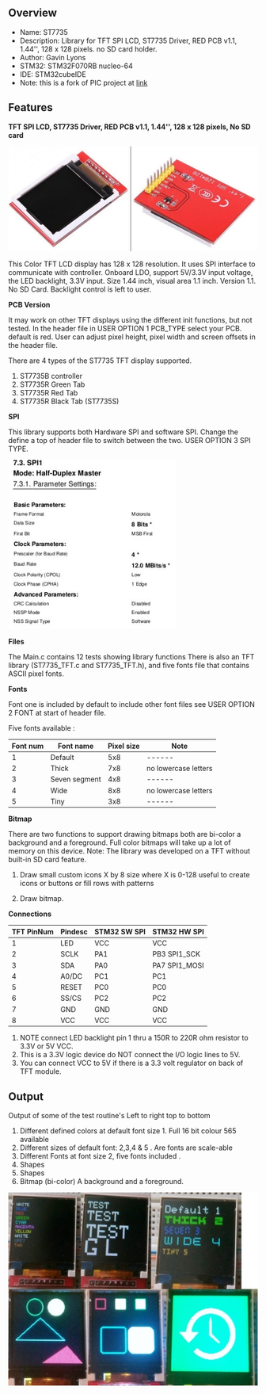 Overview
--------------------------------------------
* Name: ST7735
* Description: 
Library for TFT SPI LCD, ST7735 Driver, RED PCB v1.1, 1.44'', 128 x 128 pixels. no SD card holder.
* Author: Gavin Lyons
* STM32: STM32F070RB nucleo-64 
* IDE:  STM32cubeIDE
* Note: this is a fork of PIC project at [link](https://github.com/gavinlyonsrepo/pic_16F18346_projects)

Features
----------------------

**TFT SPI LCD, ST7735 Driver, RED PCB v1.1, 1.44'', 128 x 128 pixels, No SD card**

![ ig ](https://github.com/gavinlyonsrepo/pic_16F18346_projects/blob/master/images/st7735/pcb.jpg)
 
This Color TFT LCD display has 128 x 128 resolution.
It uses SPI interface to communicate with controller. Onboard LDO, support 5V/3.3V input voltage, 
the LED backlight, 3.3V input. Size 1.44 inch, visual area 1.1 inch. Version 1.1. No SD Card. 
Backlight control is left to user.

**PCB Version**

It may  work on other TFT displays using the different init functions, but not tested.
In the header file in USER OPTION 1 PCB_TYPE select your PCB.
default is red.  User can adjust pixel height, pixel width and screen offsets in the header file. 

There are 4 types of the ST7735 TFT display supported.

1. ST7735B controller 
2. ST7735R Green Tab
3. ST7735R Red Tab
4. ST7735R Black Tab (ST7735S)

**SPI**

This library supports both Hardware SPI and software SPI. Change the define a top of header file
to switch between the two. USER OPTION 3 SPI TYPE. 

 ![s](https://github.com/gavinlyonsrepo/STM32_projects/blob/master/images/spi.jpg)

**Files**

The Main.c contains 12 tests showing library functions
There is also an TFT library (ST7735_TFT.c and ST7735_TFT.h),
and five fonts file that contains ASCII pixel fonts.

**Fonts**

Font one is included by default to include other font files see
USER OPTION 2 FONT  at start of header file.

Five fonts available : 

| Font num | Font name | Pixel size |  Note |
| ------ | ------ | ------ | ------ |  
| 1 | Default | 5x8 |   ------ |
| 2 | Thick   | 7x8 |  no lowercase letters  |
| 3 | Seven segment | 4x8 | ------ |
| 4 | Wide | 8x8 | no lowercase letters |
| 5 | Tiny | 3x8 |  ------ |

**Bitmap**

There are two functions to support drawing bitmaps
both are bi-color a background and a foreground.
Full color bitmaps will take up a lot of memory on this device.
Note: The library was developed on a
TFT without built-in SD card feature.

1. Draw small custom icons X by 8 size where X is 0-128
useful to create icons or buttons or fill rows with patterns

2. Draw bitmap.
 

**Connections**

| TFT PinNum | Pindesc | STM32 SW SPI | STM32 HW SPI |
| --- | --- | --- | --- | 
| 1 | LED | VCC |  VCC |
| 2 | SCLK | PA1 | PB3	SPI1_SCK	 |
| 3 | SDA | PA0 | PA7	SPI1_MOSI	 |
| 4 | A0/DC | PC1| PC1 |
| 5 | RESET | PC0  | PC0 | 
| 6 | SS/CS | PC2 | PC2 |
| 7 | GND | GND | GND |
| 8 | VCC | VCC | VCC  |

1. NOTE connect LED backlight pin 1  thru a 150R to 220R ohm resistor to 3.3V or 5V VCC.
2. This is a 3.3V logic device do NOT connect  the I/O logic lines to 5V. 
3. You can connect VCC to 5V if there is a 3.3 volt regulator on back of TFT module.

Output
-----------------------

Output of some of the test routine's Left to right top to bottom

1. Different defined colors at default font size 1. Full 16 bit colour 565 available 
2. Different sizes of default font: 2,3,4 & 5 . Are fonts are scale-able
3. Different Fonts at font size 2, five fonts included .
4. Shapes
5. Shapes
6. Bitmap (bi-color) A background and a foreground. 

![ ig ](https://github.com/gavinlyonsrepo/pic_16F18346_projects/blob/master/images/st7735/9.jpg)
